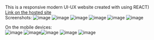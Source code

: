 This is a responsive modern UI-UX website created with using REACT)<br/>
[Link on the hosted site](https://gleaming-kringle-930fca.netlify.app)<br/>
Screenshots:
![image](https://user-images.githubusercontent.com/89345760/177188240-0eb1e27c-5308-4ac7-afd2-f9485caeb61f.png)
![image](https://user-images.githubusercontent.com/89345760/177188312-53c08a2b-df9d-49b6-90b0-354dc7107533.png)
![image](https://user-images.githubusercontent.com/89345760/177188345-110a582d-d607-42e9-a46b-3df7d99ccff3.png)
![image](https://user-images.githubusercontent.com/89345760/177188411-f39ce624-e34e-4554-9f70-390cac43f04d.png)
![image](https://user-images.githubusercontent.com/89345760/177188518-8bb46a29-f514-4049-9ed3-1507690cd970.png)
![image](https://user-images.githubusercontent.com/89345760/177188842-151c256f-3a24-4d56-9a65-b14f7a22cbae.png)

On the mobile devices:<br/>
![image](https://user-images.githubusercontent.com/89345760/177189350-b5f4d10a-1e12-42a1-bab3-9fac6ebe9b7b.png)
![image](https://user-images.githubusercontent.com/89345760/177189771-ff8e403a-0af0-4f9a-9f04-2153828ae3ee.png)![image](https://user-images.githubusercontent.com/89345760/177189466-df1d8bfb-1149-4074-95e5-56142f6dd1f2.png)
![image](https://user-images.githubusercontent.com/89345760/177189497-68246328-2955-4afd-b38b-106a4358ce89.png)
![image](https://user-images.githubusercontent.com/89345760/177189547-984cdc95-c1c4-4220-9600-aea8eea41d9f.png)



